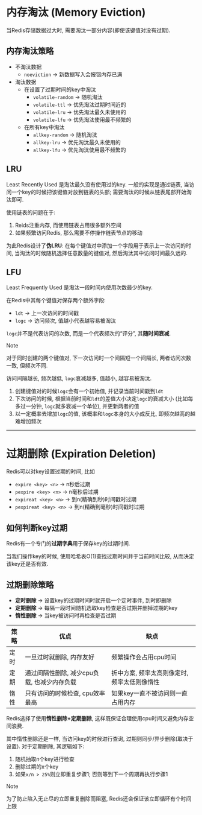 # 内存淘汰 (Memory Eviction)

当Redis存储数据过大时, 需要淘汰一部分内容(即使该键值对没有过期).

## 内存淘汰策略

* 不淘汰数据
  * `noeviction` &rarr; 新数据写入会报错内存已满
* 淘汰数据
  * 在设置了过期时间的key中淘汰
    * `volatile-random` &rarr; 随机淘汰
    * `volatile-ttl` &rarr; 优先淘汰过期时间近的
    * `volatile-lru` &rarr; 优先淘汰最久未使用的
    * `volatile-lfu` &rarr; 优先淘汰使用最不频繁的
  * 在所有key中淘汰
    * `allkey-random` &rarr; 随机淘汰
    * `allkey-lru` &rarr; 优先淘汰最久未使用的
    * `allkey-lfu` &rarr; 优先淘汰使用最不频繁的

## LRU

Least Recently Used 是淘汰最久没有使用过的key. 一般的实现是通过链表, 当访问一个key的时候把该键值对放到链表的头部; 需要淘汰的时候从链表尾部开始淘汰即可.

使用链表的问题在于:
1. Reids注重内存, 而使用链表占用很多额外空间
2. 如果频繁访问Redis, 那么需要不停操作链表节点的移动

为此Redis设计了**伪LRU**: 在每个键值对中添加一个字段用于表示上一次访问的时间, 当淘汰的时候随机选择任意数量的键值对, 然后淘汰其中访问时间最久远的.

## LFU

Least Frequently Used 是淘汰一段时间内使用次数最少的key.

在Redis中其每个键值对保存两个额外字段:
* `ldt` &rarr; 上一次访问的时间戳
* `logc` &rarr; 访问频次, 值越小代表越容易被淘汰

`logc`并不是代表访问的次数, 而是一个代表频次的“评分”, 其**随时间衰减**.

> [!NOTE]
> 对于同时创建的两个键值对, 下一次访问时一个间隔短一个间隔长, 两者访问次数一致, 但频次不同.
> 
> 访问间隔越长, 频次越低, `logc`衰减越多, 值越小, 越容易被淘汰.

1. 创建键值对的时候`logc`会有一个初始值, 并记录当前时间戳到`ldt`
2. 下次访问的时候, 根据当前时间和`ldt`的差值大小决定`logc`的衰减大小 (比如每多过一分钟, `logc`就多衰减一个单位), 并更新两者的值
3. 以一定概率去增加`logc`的值, 该概率和`logc`本身的大小成反比, 即频次越高的越难增加频次


---

# 过期删除 (Expiration Deletion)

Redis可以对key设置过期的时间, 比如
* `expire <key> <n>` &rarr; n秒后过期
* `pexpire <key> <n>` &rarr; n毫秒后过期
* `expireat <key> <n>` &rarr; 到n(精确到秒)时间戳时过期
* `pexpireat <key> <n>` &rarr; 到n(精确到毫秒)时间戳时过期

## 如何判断key过期

Redis有一个专门的**过期字典**用于保存key的过期时间.

当我们操作key的时候, 使用哈希表O(1)查找过期时间并于当前时间比较, 从而决定该key还是否有效.

## 过期删除策略

* **定时删除** &rarr; 设置key的过期时间时就开启一个定时事件, 到时即删除
* **定期删除** &rarr; 每隔一段时间随机选取key检查是否过期并删掉过期的key
* **惰性删除** &rarr; 当key被访问时再检查是否过期

|策略|优点|缺点|
|---|---|---|
|定时|一旦过时就删除, 内存友好|频繁操作会占用cpu时间|
|定期|通过间隔性删除, 减少cpu负载, 也减少内存负载|折中方案, 频率太高则像定时, 频率太低则像惰性|
|惰性|只有访问的时候检查, cpu效率最高|如果key一直不被访问则一直占用内存|

Redis选择了使用**惰性删除+定期删除**, 这样既保证合理使用cpu时间又避免内存空间浪费.

其中惰性删除还是一样, 当访问key的时候进行查询, 过期则同步/异步删除(取决于设置). 对于定期删除, 其逻辑如下:
1. 随机抽取n个key进行检查
2. 删除过期的x个key
3. 如果`x/n > 25%`则立即重复步骤1; 否则等到下一个周期再执行步骤1

> [!NOTE]
> 为了防止陷入无止尽的立即重复删除而阻塞, Redis还会保证该立即循环有个时间上限